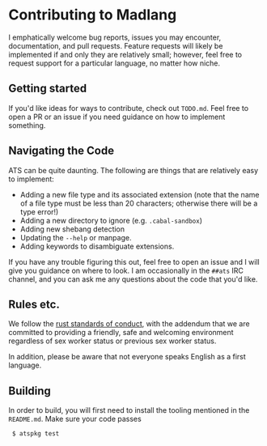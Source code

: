 # Contributing to Madlang

I emphatically welcome bug reports, issues you may encounter, documentation, and
pull requests. Feature requests will likely be implemented if and only they are
relatively small; however, feel free to request support for a particular
language, no matter how niche.

## Getting started

If you'd like ideas for ways to contribute, check out `TODO.md`. Feel free to
open a PR or an issue if you need guidance on how to implement something.

## Navigating the Code

ATS can be quite daunting. The following are things that are relatively easy to
implement:

  * Adding a new file type and its associated extension (note that the name of
    a file type must be less than 20 characters; otherwise there will be a type
    error!)
  * Adding a new directory to ignore (e.g. `.cabal-sandbox`)
  * Adding new shebang detection
  * Updating the `--help` or manpage.
  * Adding keywords to disambiguate extensions.

If you have any trouble figuring this out, feel free to open an issue and I will
give you guidance on where to look. I am occasionally in the `##ats` IRC
channel, and you can ask me any questions about the code that you'd like.

## Rules etc.
We follow the [rust standards of
conduct](https://www.rust-lang.org/en-US/conduct.html), with the addendum that
we are committed to providing a friendly, safe and welcoming environment
regardless of sex worker status or previous sex worker status.

In addition, please be aware that not everyone speaks English as a first
language.

## Building

In order to build, you will first need to install the tooling mentioned in the
`README.md`. Make sure your code passes

```bash
 $ atspkg test
```
